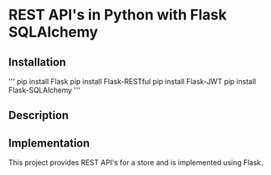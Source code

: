 # REST API's in Python with Flask SQLAlchemy

## Installation
'''
pip install Flask
pip install Flask-RESTful
pip install Flask-JWT
pip install Flask-SQLAlchemy
'''

## Description

## Implementation

This project provides REST API's for a store and is implemented using Flask.

